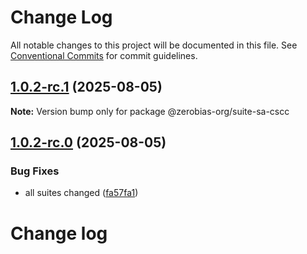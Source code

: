 # Change Log

All notable changes to this project will be documented in this file.
See [Conventional Commits](https://conventionalcommits.org) for commit guidelines.

## [1.0.2-rc.1](https://github.com/zerobias-org/suite/compare/@zerobias-org/suite-sa-cscc@1.0.2-rc.0...@zerobias-org/suite-sa-cscc@1.0.2-rc.1) (2025-08-05)

**Note:** Version bump only for package @zerobias-org/suite-sa-cscc





## [1.0.2-rc.0](https://github.com/zerobias-org/suite/compare/@zerobias-org/suite-sa-cscc@1.0.1...@zerobias-org/suite-sa-cscc@1.0.2-rc.0) (2025-08-05)


### Bug Fixes

* all suites changed ([fa57fa1](https://github.com/zerobias-org/suite/commit/fa57fa1af7628003297df46b2d7740fe95bd2666))





# Change log
